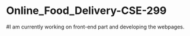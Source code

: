 # Online_Food_Delivery-CSE-299

#I am currently working on front-end part and developing the webpages.

